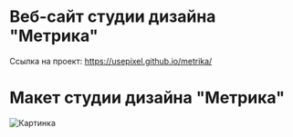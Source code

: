 # Веб-сайт студии дизайна "Метрика" </br>
Ссылка на проект: https://usepixel.github.io/metrika/ </br>
# Макет студии дизайна "Метрика"</br>
![Картинка](img/desktop.png)
